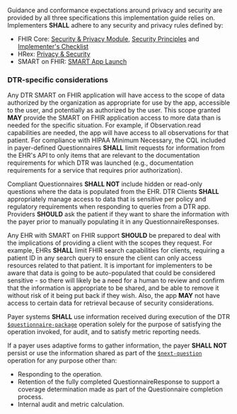 Guidance and conformance expectations around privacy and security are provided by all three specifications this implementation guide relies on. Implementers **SHALL** adhere to any security and privacy rules defined by:

* FHIR Core: [Security & Privacy Module]({{site.data.fhir.path}}secpriv-module.html), [Security Principles]({{site.data.fhir.path}}security.html) and [Implementer's Checklist]({{site.data.fhir.path}}safety.html)
* HRex: [Privacy & Security]({{site.data.fhir.ver.hrex}}/security.html)
* SMART on FHIR: [SMART App Launch](http://www.hl7.org/fhir/smart-app-launch)


### DTR-specific considerations
Any DTR SMART on FHIR application will have access to the scope of data authorized by the organization as appropriate for use by the app, accessible to the user, and potentially as authorized by the user. This scope granted **MAY** provide the SMART on FHIR application access to more data than is needed for the specific situation. For example, if Observation.read capabilities are needed, the app will have access to all observations for that patient. For compliance with HIPAA Minimum Necessary, the CQL included in payer-defined Questionnaires **SHALL** limit requests for information from the EHR's API to only items that are relevant to the documentation requirements for which DTR was launched (e.g., documentation requirements for a service that requires prior authorization).

Compliant Questionnaires **SHALL NOT** include hidden or read-only questions where the data is populated from the EHR. DTR Clients **SHALL** appropriately manage access to data that is sensitive per policy and regulatory requirements when responding to queries from a DTR app. Providers **SHOULD** ask the patient if they want to share the information with the payer prior to manually populating it in any QuestionnaireResponses.

Any EHR with SMART on FHIR support **SHOULD** be prepared to deal with the implications of providing a client with the scopes they request. For example, EHRs **SHALL** limit FHIR search capabilities for clients, requiring a patient ID in any search query to ensure the client can only access resources related to that patient.  It is important for implementers to be aware that data is going to be auto-populated that could be considered sensitive - so there will likely be a need for a human to review and confirm that the information is appropriate to be shared, and be able to remove it without risk of it being put back if they wish. Also, the app **MAY** not have access to certain data for retrieval because of security considerations.

Payer systems **SHALL** use information received during execution of the DTR [`$questionnaire-package`](OperationDefinition-questionnaire-package.html) operation solely for the purpose of satisfying the operation invoked, for audit, and to satisfy metric reporting needs.

If a payer uses adaptive forms to gather information, the payer **SHALL NOT** persist or use the information shared as part of the [`$next-question`](http://hl7.org/fhir/uv/sdc/STU3/OperationDefinition-Questionnaire-next-question.html) operation for any purpose other than:
* Responding to the operation.
* Retention of the fully completed QuestionnaireResponse to support a coverage determination made as part of the Questionnaire completion process.
* Internal audit and metric calculation.
